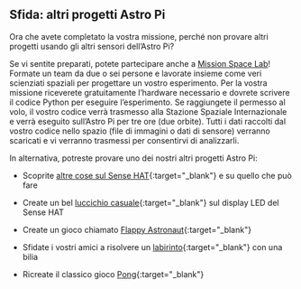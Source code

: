 ## Sfida: altri progetti Astro Pi

Ora che avete completato la vostra missione, perché non provare altri progetti usando gli altri sensori dell’Astro Pi?

Se vi sentite preparati, potete partecipare anche a [Mission Space Lab](https://astro-pi.org/missions/space-lab/)! Formate un team da due o sei persone e lavorate insieme come veri scienziati spaziali per progettare un vostro esperimento. Per la vostra missione riceverete gratuitamente l’hardware necessario e dovrete scrivere il codice Python per eseguire l’esperimento. Se raggiungete il permesso al volo, il vostro codice verrà trasmesso alla Stazione Spaziale Internazionale e verrà eseguito sull’Astro Pi per tre ore (due orbite). Tutti i dati raccolti dal vostro codice nello spazio (file di immagini o dati di sensore) verranno scaricati e vi verranno trasmessi per consentirvi di analizzarli.

In alternativa, potreste provare uno dei nostri altri progetti Astro Pi:

+ Scoprite [altre cose sul Sense HAT](https://projects.raspberrypi.org/it-IT/projects/getting-started-with-the-sense-hat){:target="_blank"} e su quello che può fare

+ Create un bel [luccichio casuale](https://projects.raspberrypi.org/it-IT/projects/sense-hat-random-sparkles){:target="_blank"} sul display LED del Sense HAT

+ Create un gioco chiamato [Flappy Astronaut](https://projects.raspberrypi.org/it-IT/projects/flappy-astronaut){:target="_blank"}

+ Sfidate i vostri amici a risolvere un [labirinto](https://projects.raspberrypi.org/it-IT/projects/sense-hat-marble-maze){:target="_blank"} con una bilia

+ Ricreate il classico gioco [Pong](https://projects.raspberrypi.org/it-IT/projects/sense-hat-pong){:target="_blank"}